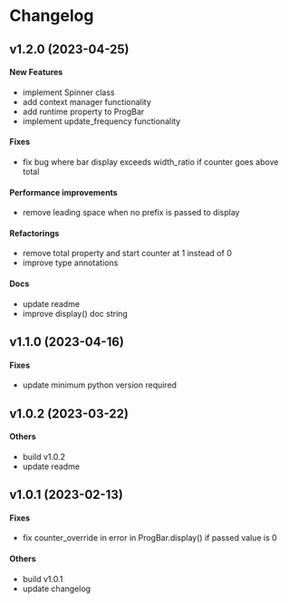 # Changelog

## v1.2.0 (2023-04-25)

#### New Features

* implement Spinner class
* add context manager functionality
* add runtime property to ProgBar
* implement update_frequency functionality
#### Fixes

* fix bug where bar display exceeds width_ratio if counter goes above total
#### Performance improvements

* remove leading space when no prefix is passed to display
#### Refactorings

* remove total property and start counter at 1 instead of 0
* improve type annotations
#### Docs

* update readme
* improve display() doc string


## v1.1.0 (2023-04-16)

#### Fixes

* update minimum python version required


## v1.0.2 (2023-03-22)

#### Others

* build v1.0.2
* update readme


## v1.0.1 (2023-02-13)

#### Fixes

* fix counter_override in error in ProgBar.display() if passed value is 0
#### Others

* build v1.0.1
* update changelog